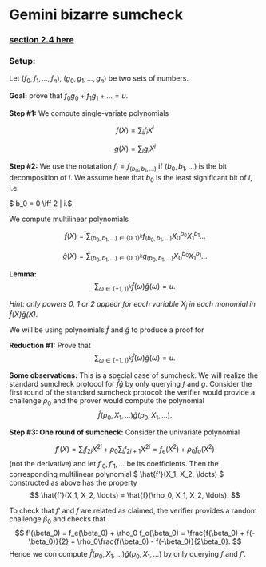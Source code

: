 # Gemini bizarre sumcheck 
### [section 2.4 here](https://eprint.iacr.org/2022/420.pdf)
### Setup:
Let $(f_0, f_1, \ldots, f_n)$, $(g_0, g_1, \ldots, g_n)$ be two sets of numbers.

**Goal:** prove that $f_0g_0 + f_1g_1 + \ldots = u$.

**Step #1:** We compute single-variate polynomials 

$$f(X) = \sum_i f_i X^i$$

$$g(X) = \sum_i g_i X^i$$


**Step #2:** We use the notatation $f_i = f_{(b_0, b_1, \ldots)}$ if $(b_0, b_1, \ldots)$ is the bit decomposition of $i$. We assume here that $b_0$ is the least significant bit of $i$, i.e.

$ b_0 = 0 \iff 2 | i.$

We compute multilinear polynomials 

$$\hat{f}(X) = \sum_{(b_0, b_1, \ldots)\in \{0, 1\}^k} f_{(b_0, b_1, \ldots)}X_0^{b_0}X_1^{b_1}\ldots$$

$$\hat{g}(X) = \sum_{(b_0, b_1, \ldots)\in \{0, 1\}^k} g_{(b_0, b_1, \ldots)}X_0^{b_0}X_1^{b_1}\ldots$$

**Lemma:**
$$\sum_{\omega \in \{-1, 1\}^k} \hat{f}(\omega)\hat{g}(\omega) = u.$$

*Hint: only powers $0$, $1$ or $2$ appear for each variable $X_j$ in each monomial in $\hat{f}(X)\hat{g}(X)$.*

We will be using polynomials $\hat{f}$ and $\hat{g}$ to produce a proof for 

**Reduction #1:** Prove that 
$$\sum_{\omega \in \{-1, 1\}^k} \hat{f}(\omega)\hat{g}(\omega) = u.$$


**Some observations:**
This is a special case of sumcheck. We will realize the standard sumcheck protocol for $\hat{f}\hat{g}$ by only querying $f$ and $g$. Consider the first round of the standard sumcheck protocol:  the verifier would provide a challenge  $\rho_0$ and the prover would compute the polynomial 
$$\hat{f}(\rho_0, X_1, \ldots) \hat{g}(\rho_0, X_1, \ldots).$$

**Step #3: One round of sumcheck:**
Consider the univariate polynomial 

$$f'(X) = \sum_i f_{2i} X^{2i} + \rho_0 \sum_i f_{2i+1} X^{2i} = f_e(X^2) + \rho_0 f_o(X^2)$$ 
(not the derivative) and let $f'_0, f'_1, \ldots$ be its coefficients. Then the corresponding multilinear polynomial 
$
\hat{f'}(X_1, X_2, \ldots)
$ constructed as above has the property
$$
\hat{f'}(X_1, X_2, \ldots) = \hat{f}(\rho_0, X_1, X_2, \ldots).
$$

To check that $f'$ and $f$ are related as claimed, the verifier provides a random challenge $\beta_0$ and checks that
$$
f'(\beta_0) = f_e(\beta_0) + \rho_0 f_o(\beta_0) = \frac{f(\beta_0) + f(-\beta_0)}{2} + \rho_0\frac{f(\beta_0) - f(-\beta_0)}{2\beta_0}.
$$
Hence we con compute $\hat{f}(\rho_0, X_1, \ldots) \hat{g}(\rho_0, X_1, \ldots)$ by only querying $f$ and $f'$. 

